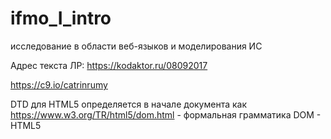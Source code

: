 # ifmo_I_intro
исследование в области веб-языков и моделирования ИС

Адрес текста ЛР:
https://kodaktor.ru/08092017

https://c9.io/catrinrumy

DTD для HTML5 определяется в начале документа как <!DOCTYPE html>
https://www.w3.org/TR/html5/dom.html - формальная грамматика DOM - HTML5
